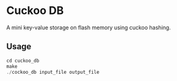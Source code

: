 Cuckoo DB
=========

A mini key-value storage on flash memory using cuckoo hashing.

Usage
-----

```c
cd cuckoo_db
make
./cockoo_db input_file output_file
```
